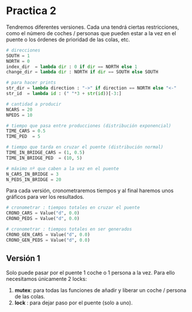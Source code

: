 # Practica 2

Tendremos diferentes versiones. Cada una tendrá ciertas restricciones, como el número de coches / personas que pueden estar a la vez en el puente o los órdenes de prioridad de las colas, etc. 

```python
# direcciones
SOUTH = 1
NORTH = 0
index_dir  = lambda dir : 0 if dir == NORTH else 1
change_dir = lambda dir : NORTH if dir == SOUTH else SOUTH

# para hacer prints
str_dir = lambda direction : "->" if direction == NORTH else "<-" 
str_id  = lambda id : (" "*3 + str(id))[-3:]

# cantidad a producir
NCARS = 20
NPEDS = 10

# tiempo que pasa entre producciones (distribución exponencial)
TIME_CARS = 0.5
TIME_PED  = 5

# tiempo que tarda en cruzar el puente (distribución normal)
TIME_IN_BRIDGE_CARS = (1, 0.5) 
TIME_IN_BRIDGE_PED  = (10, 5) 

# máximo nº que caben a la vez en el puente
N_CARS_IN_BRIDGE = 3
N_PEDS_IN_BRIDGE = 20
```

Para cada versión, cronometraremos tiempos y al final haremos unos gráficos para ver los resultados.

```python
# cronometrar : tiempos totales en cruzar el puente
CRONO_CARS = Value("d", 0.0)
CRONO_PEDS = Value("d", 0.0)

# cronometrar : tiempos totales en ser generados
CRONO_GEN_CARS = Value("d", 0.0)
CRONO_GEN_PEDS = Value("d", 0.0)
```

## Versión 1

Solo puede pasar por el puente 1 coche o 1 persona a la vez. Para ello necesitamos únicamente 2 locks:

 1) **mutex**: para todas las funciones de añadir y liberar un coche / persona de las colas.
 2) **lock** : para dejar paso por el puente (solo a uno). 
